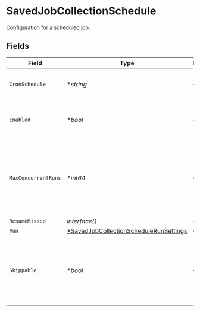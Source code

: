# SavedJobCollectionSchedule

Configuration for a scheduled job.


## Fields

| Field                                                                                                  | Type                                                                                                   | Required                                                                                               | Description                                                                                            |
| ------------------------------------------------------------------------------------------------------ | ------------------------------------------------------------------------------------------------------ | ------------------------------------------------------------------------------------------------------ | ------------------------------------------------------------------------------------------------------ |
| `CronSchedule`                                                                                         | **string*                                                                                              | :heavy_minus_sign:                                                                                     | A cron schedule on which to run this job.                                                              |
| `Enabled`                                                                                              | **bool*                                                                                                | :heavy_minus_sign:                                                                                     | Determines whether or not this schedule is enabled.                                                    |
| `MaxConcurrentRuns`                                                                                    | **int64*                                                                                               | :heavy_minus_sign:                                                                                     | The maximum number of instances that may be running of this scheduled job at any given time.           |
| `ResumeMissed`                                                                                         | *interface{}*                                                                                          | :heavy_minus_sign:                                                                                     | N/A                                                                                                    |
| `Run`                                                                                                  | [*SavedJobCollectionScheduleRunSettings](../../models/shared/savedjobcollectionschedulerunsettings.md) | :heavy_minus_sign:                                                                                     | N/A                                                                                                    |
| `Skippable`                                                                                            | **bool*                                                                                                | :heavy_minus_sign:                                                                                     | Skippable jobs can be delayed, up to their next run time, if the system is hitting concurrency limits. |